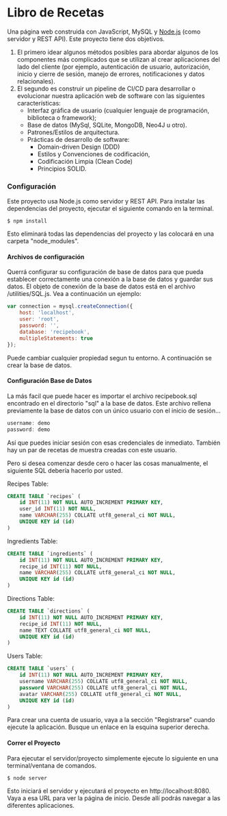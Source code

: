 Libro de Recetas
==========

Una página web construida con JavaScript, MySQL y [Node.js](http://www.nodejs.org) (como servidor y REST API). Este proyecto tiene dos objetivos.
1. El primero idear algunos métodos posibles para abordar algunos de los componentes más complicados que se utilizan al crear aplicaciones del lado del cliente (por ejemplo, autenticación de usuario, autorización, inicio y cierre de sesión, manejo de errores, notificaciones y datos relacionales).
2. El segundo es construir un pipeline de CI/CD para desarrollar o evolucionar nuestra aplicación web de software con las siguientes características:
    * Interfaz gráfica de usuario (cualquier lenguaje de programación, biblioteca o framework);
    * Base de datos (MySql, SQLite, MongoDB, Neo4J u otro).
    * Patrones/Estilos de arquitectura.
    * Prácticas de desarrollo de software:
        - Domain-driven Design (DDD)
        - Estilos y Convenciones de codificación,
        - Codificación Limpia (Clean Code)
        - Principios SOLID.

### Configuración

Este proyecto usa Node.js como servidor y REST API. Para instalar las dependencias del proyecto, ejecutar el siguiente comando en la terminal.

```
$ npm install 
```

Esto eliminará todas las dependencias del proyecto y las colocará en una carpeta "node_modules".

#### Archivos de configuración

Querrá configurar su configuración de base de datos para que pueda establecer correctamente una conexión a la base de datos y guardar sus datos. El objeto de conexión de la base de datos está en el archivo /utilities/SQL.js. Vea a continuación un ejemplo:

```javascript
var connection = mysql.createConnection({
    host: 'localhost',
    user: 'root',
    password: '',
    database: 'recipebook',
    multipleStatements: true  
});
```

Puede cambiar cualquier propiedad segun tu entorno. A continuación se crear la base de datos.

#### Configuración Base de Datos

La más facil que puede hacer es importar el archivo recipebook.sql encontrado en el directorio "sql" a la base de datos. Este archivo rellena previamente la base de datos con un único usuario con el inicio de sesión...

```javascript
username: demo
password: demo
```

Así que puedes iniciar sesión con esas credenciales de inmediato. También hay un par de recetas de muestra creadas con este usuario.

Pero si desea comenzar desde cero o hacer las cosas manualmente, el siguiente SQL debería hacerlo por usted.

Recipes Table:

```sql
CREATE TABLE `recipes` (
    id INT(11) NOT NULL AUTO_INCREMENT PRIMARY KEY,
    user_id INT(11) NOT NULL,
    name VARCHAR(255) COLLATE utf8_general_ci NOT NULL,
    UNIQUE KEY id (id)
)
```

Ingredients Table:

```sql
CREATE TABLE `ingredients` (
    id INT(11) NOT NULL AUTO_INCREMENT PRIMARY KEY,
    recipe_id INT(11) NOT NULL,
    name VARCHAR(255) COLLATE utf8_general_ci NOT NULL,
    UNIQUE KEY id (id)
)
```

Directions Table:

```sql
CREATE TABLE `directions` (
    id INT(11) NOT NULL AUTO_INCREMENT PRIMARY KEY,
    recipe_id INT(11) NOT NULL,
    name TEXT COLLATE utf8_general_ci NOT NULL,
    UNIQUE KEY id (id)
)
```

Users Table:

```sql
CREATE TABLE `users` (
    id INT(11) NOT NULL AUTO_INCREMENT PRIMARY KEY,
    username VARCHAR(255) COLLATE utf8_general_ci NOT NULL,
    password VARCHAR(255) COLLATE utf8_general_ci NOT NULL,
    avatar VARCHAR(255) COLLATE utf8_general_ci NOT NULL,
    UNIQUE KEY id (id)
)
```

Para crear una cuenta de usuario, vaya a la sección "Registrarse" cuando ejecute la aplicación. Busque un enlace en la esquina superior derecha.

#### Correr el Proyecto

Para ejecutar el servidor/proyecto simplemente ejecute lo siguiente en una terminal/ventana de comandos.

```
$ node server
```

Esto iniciará el servidor y ejecutará el proyecto en http://localhost:8080. Vaya a esa URL para ver la página de inicio. Desde allí podrás navegar a las diferentes aplicaciones.
